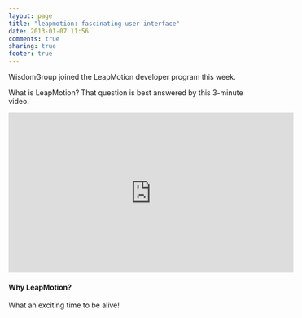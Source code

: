 ```yaml
---
layout: page
title: "leapmotion: fascinating user interface"
date: 2013-01-07 11:56
comments: true
sharing: true
footer: true
---
```

WisdomGroup joined the LeapMotion developer program this week.

What is LeapMotion? That question is best answered by this 3-minute video.

<center><iframe width="560" height="315" src="http://www.youtube.com/embed/_d6KuiuteIA?rel=0" frameborder="0" allowfullscreen></iframe></center>

<!--more-->
#### Why LeapMotion?

What an exciting time to be alive!

